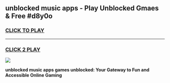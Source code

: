 
## unblocked music apps - Play Unblocked Gmaes & Free #d8y0o
<h3>
<a href="https://news.freeplayer.one?title=unblocked_music_apps&ref=03M">CLICK TO PLAY</a></h3>
<hr>

<h3>
<a href="https://news.freeplayer.one?title=unblocked_music_apps&ref=03M">CLICK 2 PLAY</a>
  
</h3>

<a href="https://news.freeplayer.one?title=unblocked_music_apps&ref=03M"><img src="https://clearcache.store/games.png"></a>


**unblocked music apps games unblocked: Your Gateway to Fun and Accessible Online Gaming**
